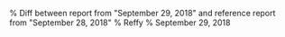 % Diff between report from "September 29, 2018" and reference report from "September 28, 2018"
% Reffy
% September 29, 2018

